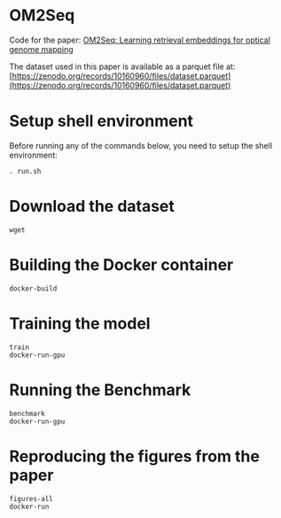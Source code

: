 #   OM2Seq

Code for the paper: [OM2Seq: Learning retrieval embeddings for optical genome mapping]()

The dataset used in this paper is available as a parquet file at: [https://zenodo.org/records/10160960/files/dataset.parquet](https://zenodo.org/records/10160960/files/dataset.parquet)

#   Setup shell environment

Before running any of the commands below, you need to setup the shell environment:

```shell
. run.sh
```

#   Download the dataset

```shell
wget 
```

#   Building the Docker container

```shell
docker-build
```


#   Training the model

```shell
train
docker-run-gpu
```

#   Running the Benchmark

```
benchmark
docker-run-gpu
```

#   Reproducing the figures from the paper

```shell
figures-all
docker-run
```
